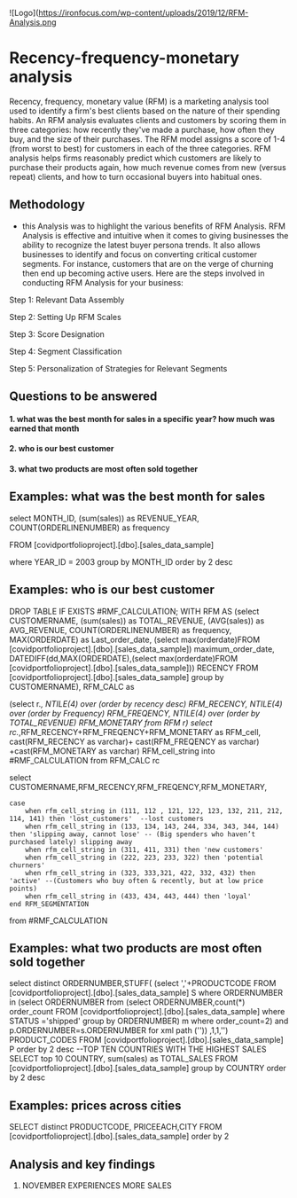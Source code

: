 
![Logo](https://ironfocus.com/wp-content/uploads/2019/12/RFM-Analysis.png
# Recency-frequency-monetary analysis

Recency, frequency, monetary value (RFM) is a marketing analysis tool used to identify a firm's best clients based on the nature of their spending habits.
An RFM analysis evaluates clients and customers by scoring them in three categories: how recently they've made a purchase, how often they buy, and the size of their purchases.
The RFM model assigns a score of 1-4 (from worst to best) for customers in each of the three categories.
RFM analysis helps firms reasonably predict which customers are likely to purchase their products again, how much revenue comes from new (versus repeat) clients, and how to turn occasional buyers into habitual ones.

## Methodology

-  this Analysis was to highlight  the various benefits of RFM Analysis. RFM Analysis is effective and intuitive when it comes to giving businesses the ability to recognize the latest buyer persona trends. It also allows businesses to identify and focus on converting critical customer segments. For instance, customers that are on the verge of churning then end up becoming active users. Here are the steps involved in conducting RFM Analysis for your business:

Step 1: Relevant Data Assembly

Step 2: Setting Up RFM Scales

Step 3: Score Designation

Step 4: Segment Classification

Step 5: Personalization of Strategies for Relevant Segments


## Questions to be answered 

#### 1. what was the best month for sales in a specific year?   how much was earned that month

#### 2. who is our best customer 

#### 3. what two products are most  often sold together  




## Examples: what was the best month for sales 

select MONTH_ID, 
(sum(sales)) as REVENUE_YEAR, 
COUNT(ORDERLINENUMBER) as frequency
 
 FROM [covidportfolioproject].[dbo].[sales_data_sample]
 
 where YEAR_ID = 2003
 group by  MONTH_ID 
 order by 2 desc

## Examples: who is our best customer 


DROP TABLE IF EXISTS #RMF_CALCULATION;
WITH RFM AS
(select CUSTOMERNAME, 
       (sum(sales)) as TOTAL_REVENUE, 
	  (AVG(sales)) as AVG_REVENUE, 
	   COUNT(ORDERLINENUMBER) as frequency,
	   MAX(ORDERDATE) as Last_order_date,
      (select max(orderdate)FROM [covidportfolioproject].[dbo].[sales_data_sample]) maximum_order_date,
	  DATEDIFF(dd,MAX(ORDERDATE),(select max(orderdate)FROM [covidportfolioproject].[dbo].[sales_data_sample])) RECENCY
 FROM [covidportfolioproject].[dbo].[sales_data_sample]
 group by  CUSTOMERNAME),
  RFM_CALC as
 
 
   (select r.*,
	NTILE(4) over (order by recency desc) RFM_RECENCY,
	NTILE(4) over (order by Frequency) RFM_FREQENCY,
	NTILE(4) over (order by TOTAL_REVENUE) RFM_MONETARY
   from RFM r)
   select rc.*,RFM_RECENCY+RFM_FREQENCY+RFM_MONETARY as RFM_cell,
  cast(RFM_RECENCY as varchar)+ cast(RFM_FREQENCY as varchar) +cast(RFM_MONETARY as varchar) RFM_cell_string
    into #RMF_CALCULATION
   from  RFM_CALC rc

select CUSTOMERNAME,RFM_RECENCY,RFM_FREQENCY,RFM_MONETARY,
    
	case 
		when rfm_cell_string in (111, 112 , 121, 122, 123, 132, 211, 212, 114, 141) then 'lost_customers'  --lost customers
		when rfm_cell_string in (133, 134, 143, 244, 334, 343, 344, 144) then 'slipping away, cannot lose' -- (Big spenders who haven’t purchased lately) slipping away
		when rfm_cell_string in (311, 411, 331) then 'new customers'
		when rfm_cell_string in (222, 223, 233, 322) then 'potential churners'
		when rfm_cell_string in (323, 333,321, 422, 332, 432) then 'active' --(Customers who buy often & recently, but at low price points)
		when rfm_cell_string in (433, 434, 443, 444) then 'loyal'
	end RFM_SEGMENTATION

from #RMF_CALCULATION 


## Examples: what two products are most often sold together


select distinct ORDERNUMBER,STUFF(
(select ','+PRODUCTCODE 
 FROM [covidportfolioproject].[dbo].[sales_data_sample] S
 where ORDERNUMBER  in
(select ORDERNUMBER
 from
 (select ORDERNUMBER,count(*) order_count
 FROM [covidportfolioproject].[dbo].[sales_data_sample]
 where STATUS ='shipped'
 group by ORDERNUMBER) m
 where order_count=2) and p.ORDERNUMBER=s.ORDERNUMBER
 for xml path (''))
 ,1,1,'') PRODUCT_CODES
  FROM [covidportfolioproject].[dbo].[sales_data_sample] P
  order by 2 desc
  --TOP TEN COUNTRIES WITH THE HIGHEST SALES
  SELECT top 10 COUNTRY, sum(sales) as TOTAL_SALES
  FROM [covidportfolioproject].[dbo].[sales_data_sample]
  group by COUNTRY
  order by 2 desc

## Examples: prices across cities 

SELECT distinct PRODUCTCODE, PRICEEACH,CITY
  FROM [covidportfolioproject].[dbo].[sales_data_sample]
  order by 2
 

## Analysis and key findings 

1. NOVEMBER EXPERIENCES MORE SALES

 
